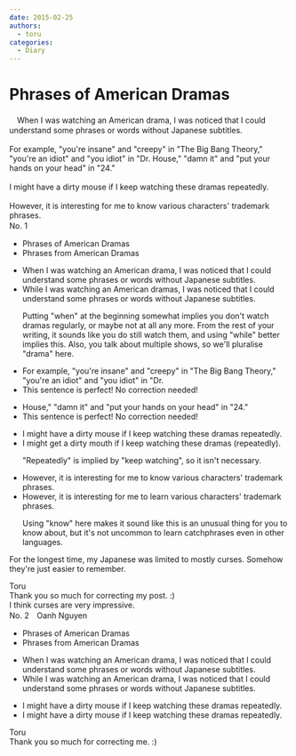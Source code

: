 ```yaml
---
date: 2015-02-25
authors:
  - toru
categories:
  - Diary
---
```


<h1 id="subject_show">Phrases of American Dramas</h1>
<div class="date" hidden>Feb 25, 2015 19:25</div>
<div id="post"><div id="body_show_ori">
　When I was watching an American drama, I was noticed that I could understand some phrases or words without Japanese subtitles. <br/><br/>For example, "you're insane" and "creepy" in "The Big Bang Theory," "you're an idiot" and "you idiot" in "Dr. House," "damn it" and "put your hands on your head" in "24."<br/><br/>I might have a dirty mouse if I keep watching these dramas repeatedly.<br/><br/>However, it is interesting for me to know various characters' trademark phrases.
</div></div>

<!-- more -->

<div id="block"><div class="first_name"> No. 1　<span class="just_name"></span></div><div id="block2">
<ul class="correction_field">
<li class="incorrect">Phrases of American Dramas</li>
<li class="corrected correct">
Phrases <span class="f_blue">from</span> American Dramas
</li>
</ul>
<ul class="correction_field">
<li class="incorrect">When I was watching an American drama, I was noticed that I could understand some phrases or words without Japanese subtitles.</li>
<li class="corrected correct">
<span class="f_blue">While </span>I was watching <span class="sline">an</span> American <span class="f_blue">dramas</span>, I <span class="f_red"><span class="sline">was</span></span> noticed that I could understand some phrases or words without Japanese subtitles.
<p class="correction_comment">Putting "when" at the beginning somewhat implies you don't watch dramas regularly, or maybe not at all any more. From the rest of your writing, it sounds like you do still watch them, and using "while" better implies this. Also, you talk about multiple shows, so we'll pluralise "drama" here.</p>
</li>
</ul>
<ul class="correction_field">
<li class="incorrect">For example, "you're insane" and "creepy" in "The Big Bang Theory," "you're an idiot" and "you idiot" in "Dr.</li>
<li class="corrected perfect">This sentence is perfect! No correction needed!</li>
</ul>
<ul class="correction_field">
<li class="incorrect">House," "damn it" and "put your hands on your head" in "24."</li>
<li class="corrected perfect">This sentence is perfect! No correction needed!</li>
</ul>
<ul class="correction_field">
<li class="incorrect">I might have a dirty mouse if I keep watching these dramas repeatedly.</li>
<li class="corrected correct">
I might <span class="f_blue">get</span> a dirty <span class="f_blue">mouth</span> if I keep watching these dramas (repeatedly).
<p class="correction_comment">"Repeatedly" is implied by "keep watching", so it isn't necessary.</p>
</li>
</ul>
<ul class="correction_field">
<li class="incorrect">However, it is interesting for me to know various characters' trademark phrases.</li>
<li class="corrected correct">
However, it is interesting for me to <span class="f_blue">learn</span> various characters' trademark phrases.
<p class="correction_comment">Using "know" here makes it sound like this is an unusual thing for you to know about, but it's not uncommon to learn catchphrases even in other languages.</p>
</li>
</ul>
<p class="comment_small">
 For the longest time, my Japanese was limited to mostly curses. Somehow they're just easier to remember.
</p>

</div><div class="name"><span class="just_name">Toru</span><br>
Thank you so much for correcting my post. :)<br/>I think curses are very impressive.
</div>
</div>
<div id="block"><div class="first_name"> No. 2　<span class="just_name">Oanh Nguyen</span></div><div id="block2">
<ul class="correction_field">
<li class="incorrect">Phrases of American Dramas</li>
<li class="corrected correct">
Phrases <span class="f_red">from</span> American Dramas
</li>
</ul>
<ul class="correction_field">
<li class="incorrect">When I was watching an American drama, I was noticed that I could understand some phrases or words without Japanese subtitles.</li>
<li class="corrected correct">
<span class="f_red">While</span> I was watching an American drama, I <span class="sline">was</span> noticed that I could understand some phrases or words without Japanese subtitles.
</li>
</ul>
<ul class="correction_field">
<li class="incorrect">I might have a dirty mouse if I keep watching these dramas repeatedly.</li>
<li class="corrected correct">
I might have a dirty mouse if I keep watching these dramas <span class="sline">repeatedly</span>.
</li>
</ul>
</div><div class="name"><span class="just_name">Toru</span><br>
Thank you so much for correcting me. :)
</div>
</div>
